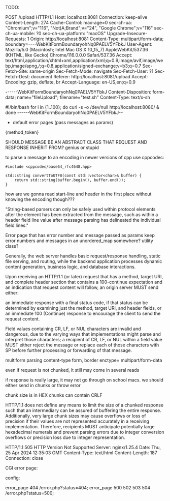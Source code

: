 TODO:

POST /upload HTTP/1.1
Host: localhost:8081
Connection: keep-alive
Content-Length: 274
Cache-Control: max-age=0
sec-ch-ua: "Chromium";v="116", "Not)A;Brand";v="24", "Google Chrome";v="116"
sec-ch-ua-mobile: ?0
sec-ch-ua-platform: "macOS"
Upgrade-Insecure-Requests: 1
Origin: http://localhost:8081
Content-Type: multipart/form-data; boundary=----WebKitFormBoundaryohNq0PAELV5YFbkJ
User-Agent: Mozilla/5.0 (Macintosh; Intel Mac OS X 10_15_7) AppleWebKit/537.36 (KHTML, like Gecko) Chrome/116.0.0.0 Safari/537.36
Accept: text/html,application/xhtml+xml,application/xml;q=0.9,image/avif,image/webp,image/apng,*/*;q=0.8,application/signed-exchange;v=b3;q=0.7
Sec-Fetch-Site: same-origin
Sec-Fetch-Mode: navigate
Sec-Fetch-User: ?1
Sec-Fetch-Dest: document
Referer: http://localhost:8081/upload
Accept-Encoding: gzip, deflate, br
Accept-Language: en-US,en;q=0.9

------WebKitFormBoundaryohNq0PAELV5YFbkJ
Content-Disposition: form-data; name="fileUpload"; filename="test.sh"
Content-Type: text/x-sh

#!/bin/bash
for i in {1..100}; do
    curl -s -o /dev/null http://localhost:8080/ &
done
------WebKitFormBoundaryohNq0PAELV5YFbkJ--

- default error pages (pass messages as params)

{method_token} 

SHOULD MESSAGE BE AN ABSTRACT CLASS THAT REQUEST AND RESPONSE INHERIT FROM? genius or stupid


to parse a message to an encoding in newer versions of cpp use cppcodec:

```
#include <cppcodec/base64_rfc4648.hpp>

std::string convertToUTF8(const std::vector<char>& buffer) {
	return std::string(buffer.begin(), buffer.end());
}
```


how are we gonna read start-line and header in the first place without knowing the encoding though???



"String-based parsers can only be safely used within protocol elements after the element has been extracted from the message, such as within a header field line value after message parsing has delineated the individual field lines."




Error page that has error number and message passed as params
keep error numbers and messages in an unordered_map somewhere? utility class?



Generally, the web server handles basic request/response handling, static file serving, and routing, while the backend application processes dynamic content generation, business logic, and database interactions.


Upon receiving an HTTP/1.1 (or later) request that has a method, target URI, and complete header section that contains a 100-continue expectation and an indication that request content will follow, an origin server MUST send either:

an immediate response with a final status code, if that status can be determined by examining just the method, target URI, and header fields, or
an immediate 100 (Continue) response to encourage the client to send the request content.


Field values containing CR, LF, or NUL characters are invalid and dangerous, due to the varying ways that implementations might parse and interpret those characters; a recipient of CR, LF, or NUL within a field value MUST either reject the message or replace each of those characters with SP before further processing or forwarding of that message.

multiform parsing
content-type form, border
enctype= multipart/form-data

even if request is not chunked, it still may come in several reads

if response is really large, it may not go through on school macs. we should either send in chunks or throw error


chunk size is in HEX
chunks can contain CRLF



HTTP/1.1 does not define any means to limit the size of a chunked response such that an intermediary can be assured of buffering the entire response. Additionally, very large chunk sizes may cause overflows or loss of precision if their values are not represented accurately in a receiving implementation. Therefore, recipients MUST anticipate potentially large hexadecimal numerals and prevent parsing errors due to integer conversion overflows or precision loss due to integer representation.


HTTP/1.1 505 HTTP Version Not Supported
Server: nginx/1.25.4
Date: Thu, 25 Apr 2024 12:35:03 GMT
Content-Type: text/html
Content-Length: 187
Connection: close

CGI error page:

<?php
// error.php
$statusCode = $_SERVER['REDIRECT_STATUS'];
$statusMessage = getStatusMessage($statusCode); // Implement this function based on your status code definitions

// Load the template
$template = file_get_contents('error_template.html');

// Replace placeholders with actual values
$template = str_replace('{{status_code}}', $statusCode, $template);
$template = str_replace('{{status_message}}', $statusMessage, $template);

echo $template;
?>

config:

error_page 404 /error.php?status=404;
error_page 500 502 503 504 /error.php?status=500;